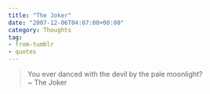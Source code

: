 ```yaml
---
title: "The Joker"
date: "2007-12-06T04:07:00+00:00"
category: Thoughts
tag:
- from-tumblr
- quotes
---
```

> You ever danced with the devil by the pale moonlight?  
> ~ The Joker

